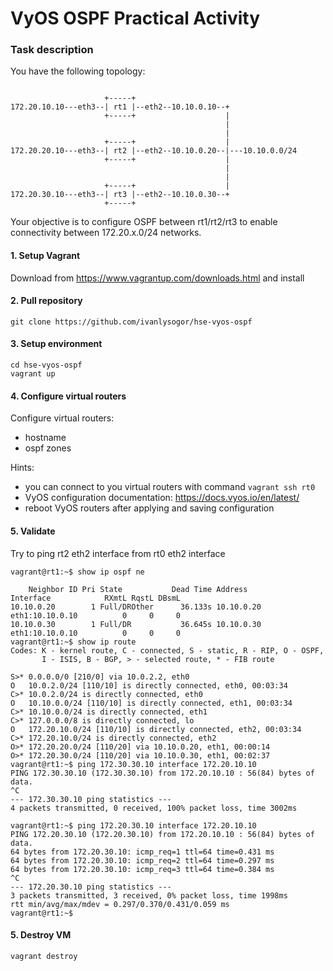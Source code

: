 # VyOS OSPF Practical Activity
### Task description
You have the following topology:
```

                     +-----+
172.20.10.10---eth3--| rt1 |--eth2--10.10.0.10--+
                     +-----+                    |
                                                |
                                                | 
                     +-----+                    |
172.20.20.10---eth3--| rt2 |--eth2--10.10.0.20--|---10.10.0.0/24
                     +-----+                    |
                                                |
                                                |
                     +-----+                    |
172.20.30.10---eth3--| rt3 |--eth2--10.10.0.30--+
                     +-----+
```

Your objective is to configure OSPF between rt1/rt2/rt3 to enable connectivity between 172.20.x.0/24 networks.
#### 1. Setup Vagrant
Download from https://www.vagrantup.com/downloads.html and install
#### 2. Pull repository
```git clone https://github.com/ivanlysogor/hse-vyos-ospf```
#### 3. Setup environment
```
cd hse-vyos-ospf
vagrant up
```
#### 4. Configure virtual routers
Configure virtual routers:
- hostname
- ospf zones

Hints:
- you can connect to you virtual routers with command ```vagrant ssh rt0```
- VyOS configuration documentation: https://docs.vyos.io/en/latest/
- reboot VyOS routers after applying and saving configuration

#### 5. Validate
Try to ping rt2 eth2 interface from rt0 eth2 interface
```
vagrant@rt1:~$ show ip ospf ne

    Neighbor ID Pri State           Dead Time Address         Interface            RXmtL RqstL DBsmL
10.10.0.20        1 Full/DROther      36.133s 10.10.0.20      eth1:10.10.0.10          0     0     0
10.10.0.30        1 Full/DR           36.645s 10.10.0.30      eth1:10.10.0.10          0     0     0
vagrant@rt1:~$ show ip route
Codes: K - kernel route, C - connected, S - static, R - RIP, O - OSPF,
       I - ISIS, B - BGP, > - selected route, * - FIB route

S>* 0.0.0.0/0 [210/0] via 10.0.2.2, eth0
O   10.0.2.0/24 [110/10] is directly connected, eth0, 00:03:34
C>* 10.0.2.0/24 is directly connected, eth0
O   10.10.0.0/24 [110/10] is directly connected, eth1, 00:03:34
C>* 10.10.0.0/24 is directly connected, eth1
C>* 127.0.0.0/8 is directly connected, lo
O   172.20.10.0/24 [110/10] is directly connected, eth2, 00:03:34
C>* 172.20.10.0/24 is directly connected, eth2
O>* 172.20.20.0/24 [110/20] via 10.10.0.20, eth1, 00:00:14
O>* 172.20.30.0/24 [110/20] via 10.10.0.30, eth1, 00:02:37
vagrant@rt1:~$ ping 172.30.30.10 interface 172.20.10.10
PING 172.30.30.10 (172.30.30.10) from 172.20.10.10 : 56(84) bytes of data.
^C
--- 172.30.30.10 ping statistics ---
4 packets transmitted, 0 received, 100% packet loss, time 3002ms

vagrant@rt1:~$ ping 172.20.30.10 interface 172.20.10.10
PING 172.20.30.10 (172.20.30.10) from 172.20.10.10 : 56(84) bytes of data.
64 bytes from 172.20.30.10: icmp_req=1 ttl=64 time=0.431 ms
64 bytes from 172.20.30.10: icmp_req=2 ttl=64 time=0.297 ms
64 bytes from 172.20.30.10: icmp_req=3 ttl=64 time=0.384 ms
^C
--- 172.20.30.10 ping statistics ---
3 packets transmitted, 3 received, 0% packet loss, time 1998ms
rtt min/avg/max/mdev = 0.297/0.370/0.431/0.059 ms
vagrant@rt1:~$
```


#### 5. Destroy VM
```vagrant destroy```